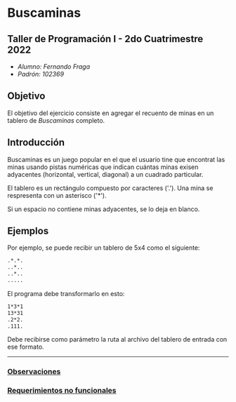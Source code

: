# Buscaminas

## Taller de Programación I - 2do Cuatrimestre 2022

- *Alumno: Fernando Fraga*
- *Padrón: 102369*

## Objetivo

El objetivo del ejercicio consiste en agregar el recuento de minas en un tablero de *Buscaminas* completo.

## Introducción

Buscaminas es un juego popular en el que el usuario tine que encontrat las minas usando pistas numéricas que indican cuántas minas exisen adyacentes (horizontal, vertical, diagonal) a un cuadrado particular.

El tablero es un rectángulo compuesto por caracteres ('.'). Una mina se respresenta con un asterisco ('*').

Si un espacio no contiene minas adyacentes, se lo deja en blanco.

## Ejemplos

Por ejemplo, se puede recibir un tablero de 5x4 como el siguiente:

```txt
.*.*.
..*..
..*..
.....
```

El programa debe transformarlo en esto:

```txt
1*3*1
13*31
.2*2.
.111.
```

Debe recibirse como parámetro la ruta al archivo del tablero de entrada con ese formato.

---

### [Observaciones](./buscaminas/docs/observaciones.md)

### [Requerimientos no funcionales](./buscaminas/docs/requerimientos.md)

